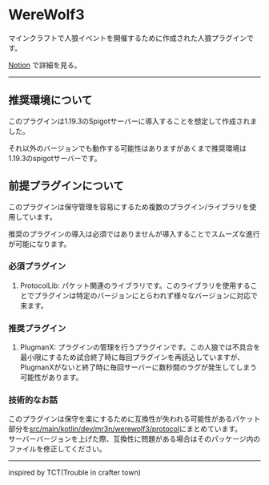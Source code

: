  # WereWolf3
マインクラフトで人狼イベントを開催するために作成された人狼プラグインです。

[Notion](https://moruch4nn.notion.site/Ver-3-RedTownServer-29c1f0d44cf34ebfb36d1ba08b57a0dc) で詳細を見る。

---

## 推奨環境について
このプラグインは1.19.3のSpigotサーバーに導入することを想定して作成されました。

それ以外のバージョンでも動作する可能性はありますがあくまで推奨環境は1.19.3のspigotサーバーです。
## 前提プラグインについて
このプラグインは保守管理を容易にするため複数のプラグイン/ライブラリを使用しています。

推奨のプラグインの導入は必須ではありませんが導入することでスムーズな進行が可能になります。
### 必須プラグイン
1. ProtocolLib: パケット関連のライブラリです。このライブラリを使用することでプラグインは特定のバージョンにとらわれず様々なバージョンに対応で来ます。
### 推奨プラグイン
1. PlugmanX: プラグインの管理を行うプラグインです。この人狼では不具合を最小限にするため試合終了時に毎回プラグインを再読込していますが、PlugmanXがないと終了時に毎回サーバーに数秒間のラグが発生してしまう可能性があります。

### 技術的なお話
このプラグインは保守を楽にするために互換性が失われる可能性があるパケット部分を[src/main/kotlin/dev/mr3n/werewolf3/protocol](src%2Fmain%2Fkotlin%2Fdev%2Fmr3n%2Fwerewolf3%2Fprotocol)にまとめています。<br>
サーバーバージョンを上げた際、互換性に問題がある場合はそのパッケージ内のファイルを修正してください。

---

inspired by TCT(Trouble in crafter town)

